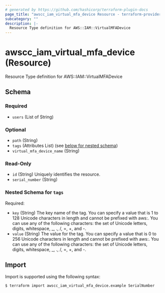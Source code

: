 ```yaml
---
# generated by https://github.com/hashicorp/terraform-plugin-docs
page_title: "awscc_iam_virtual_mfa_device Resource - terraform-provider-awscc"
subcategory: ""
description: |-
  Resource Type definition for AWS::IAM::VirtualMFADevice
---
```


# awscc_iam_virtual_mfa_device (Resource)

Resource Type definition for AWS::IAM::VirtualMFADevice



<!-- schema generated by tfplugindocs -->
## Schema

### Required

- `users` (List of String)

### Optional

- `path` (String)
- `tags` (Attributes List) (see [below for nested schema](#nestedatt--tags))
- `virtual_mfa_device_name` (String)

### Read-Only

- `id` (String) Uniquely identifies the resource.
- `serial_number` (String)

<a id="nestedatt--tags"></a>
### Nested Schema for `tags`

Required:

- `key` (String) The key name of the tag. You can specify a value that is 1 to 128 Unicode characters in length and cannot be prefixed with aws:. You can use any of the following characters: the set of Unicode letters, digits, whitespace, _, ., /, =, +, and -.
- `value` (String) The value for the tag. You can specify a value that is 0 to 256 Unicode characters in length and cannot be prefixed with aws:. You can use any of the following characters: the set of Unicode letters, digits, whitespace, _, ., /, =, +, and -.

## Import

Import is supported using the following syntax:

```shell
$ terraform import awscc_iam_virtual_mfa_device.example SerialNumber
```
